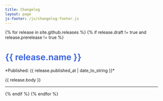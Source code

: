 ```yaml
---
title: Changelog
layout: page
js-footer: /js/changelog-footer.js
---
```


{% for release in  site.github.releases %} 
  {% if release.draft != true and release.prerelease != true %}
<h1 style="color:royalblue"> {{ release.name }} </h1>
*Published: {{ release.published_at | date_to_string }}*

{{ release.body }}

---

  {% endif %}
{% endfor %}
